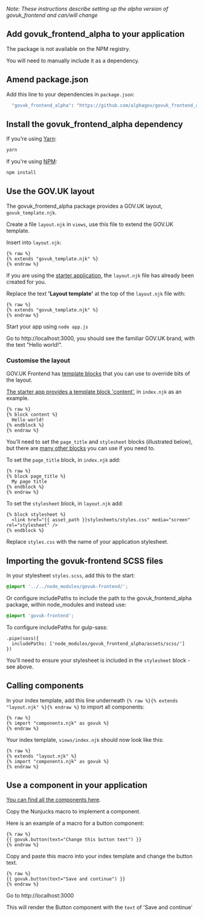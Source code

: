 *Note: These instructions describe setting up the alpha version of govuk_frontend and can/will change*

## Add govuk_frontend_alpha to your application

The package is not available on the NPM registry.

You will need to manually include it as a dependency.

## Amend package.json

Add this line to your dependencies in `package.json`:

```bash
  "govuk_frontend_alpha": "https://github.com/alphagov/govuk_frontend_alpha/releases/download/0.0.1-alpha/govuk_frontend_alpha-0.0.1-npm.tgz"
```

## Install the govuk_frontend_alpha dependency

If you're using [Yarn](https://yarnpkg.com/):

```bash
yarn
```

If you're using [NPM](https://www.npmjs.com/):

```bash
npm install
```

## Use the GOV.UK layout

The govuk_frontend_alpha package provides a GOV.UK layout, `govuk_template.njk`.

Create a file `layout.njk` in `views`, use this file to extend the GOV.UK template.

Insert into `layout.njk`:

```nunjucks
{% raw %}
{% extends "govuk_template.njk" %}
{% endraw %}
```

If you are using the [starter application](https://github.com/alphagov/govuk-frontend-alpha-starter-kit-node), the `layout.njk` file has already been created for you.

Replace the text **'Layout template'** at the top of the `layout.njk` file with:

```nunjucks
{% raw %}
{% extends "govuk_template.njk" %}
{% endraw %}
```

Start your app using `node app.js`

Go to http://localhost:3000, you should see the familiar GOV.UK brand, with the text "Hello world!".

### Customise the layout

GOV.UK Frontend has [template blocks](https://mozilla.github.io/nunjucks/templating.html#block) that you can use to override bits of the layout.

[The starter app provides a template block 'content'](https://github.com/alphagov/govuk-frontend-alpha-starter-kit-node/blob/master/views/index.njk#L3), in `index.njk` as an example.

```nunjucks
{% raw %}
{% block content %}
  Hello world!
{% endblock %}
{% endraw %}
```

You'll need to set the `page_title` and `stylesheet` blocks (illustrated below), but there are [many other blocks](template-blocks.md) you can use if you need to.

To set the `page_title` block, in `index.njk` add:

```nunjucks
{% raw %}
{% block page_title %}
  My page title
{% endblock %}
{% endraw %}
```

To set the `stylesheet` block, in `layout.njk` add:


```nunjucks
{% block stylesheet %}
  <link href="{{ asset_path }}stylesheets/styles.css" media="screen" rel="stylesheet" />
{% endblock %}
```

Replace `styles.css` with the name of your application stylesheet.

## Importing the govuk-frontend SCSS files

In your stylesheet `styles.scss`, add this to the start:

```scss
@import '../../node_modules/govuk-frontend/';
```

Or configure includePaths to include the path to the govuk_frontend_alpha package, within node_modules and instead use:

```scss
@import 'govuk-frontend';
```

To configure includePaths for gulp-sass:

```
.pipe(sass({
  includePaths: ['node_modules/govuk_frontend_alpha/assets/scss/']
})
```

You'll need to ensure your stylesheet is included in the `stylesheet` block - see above.

## Calling components

In your index template, add this line underneath `{% raw %}{% extends "layout.njk" %}{% endraw %}` to import all components:

```nunjucks
{% raw %}
{% import "components.njk" as govuk %}
{% endraw %}
```

Your index template, `views/index.njk` should now look like this:

```nunjucks
{% raw %}
{% extends "layout.njk" %}
{% import "components.njk" as govuk %}
{% endraw %}
```

## Use a component in your application

[You can find all the components here](http://govuk-frontend-alpha.herokuapp.com/).

Copy the Nunjucks macro to implement a component.

Here is an example of a macro for a button component:

```nunjucks
{% raw %}
{{ govuk.button(text="Change this button text") }}
{% endraw %}
```

Copy and paste this macro into your index template and change the button text.

```nunjucks
{% raw %}
{{ govuk.button(text="Save and continue") }}
{% endraw %}
```

Go to http://localhost:3000

This will render the Button component with the `text` of 'Save and continue'
